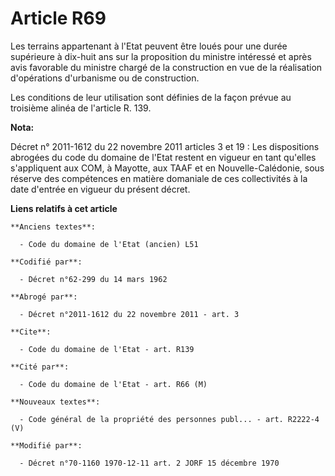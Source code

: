 # Article R69

Les terrains appartenant à l'Etat peuvent être loués pour une durée supérieure à dix-huit ans sur la proposition du ministre
intéressé et après avis favorable du ministre chargé de la construction en vue de la réalisation d'opérations d'urbanisme ou
de construction.

Les conditions de leur utilisation sont définies de la façon prévue au troisième alinéa de l'article R. 139.

**Nota:**

Décret n° 2011-1612 du 22 novembre 2011 articles 3 et 19 : Les dispositions abrogées du code du domaine de l'Etat restent en
vigueur en tant qu'elles s'appliquent aux COM, à Mayotte, aux TAAF et en Nouvelle-Calédonie, sous réserve des compétences en
matière domaniale de ces collectivités à la date d'entrée en vigueur du présent décret.

**Liens relatifs à cet article**

	**Anciens textes**:

	  - Code du domaine de l'Etat (ancien) L51

	**Codifié par**:

	  - Décret n°62-299 du 14 mars 1962

	**Abrogé par**:

	  - Décret n°2011-1612 du 22 novembre 2011 - art. 3

	**Cite**:

	  - Code du domaine de l'Etat - art. R139

	**Cité par**:

	  - Code du domaine de l'Etat - art. R66 (M)

	**Nouveaux textes**:

	  - Code général de la propriété des personnes publ... - art. R2222-4 (V)

	**Modifié par**:

	  - Décret n°70-1160 1970-12-11 art. 2 JORF 15 décembre 1970
